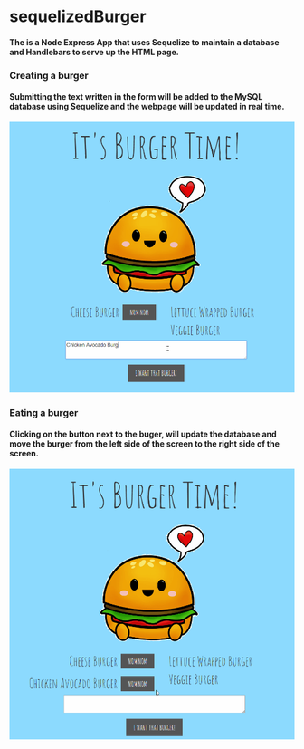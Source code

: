 # sequelizedBurger

#### The is a Node Express App that uses Sequelize to maintain a database and Handlebars to serve up the HTML page.

### Creating a burger

#### Submitting the text written in the form will be added to the MySQL database using Sequelize and the webpage will be updated in real time.

<div align="center">
<img src="public/assets/gifs/create.gif" alt="create" width="600">
</div>

### Eating a burger

#### Clicking on the button next to the buger, will update the database and move the burger from the left side of the screen to the right side of the screen.

<div align="center">
<img src="public/assets/gifs/devour.gif" alt="devour" width="600">
</div>
